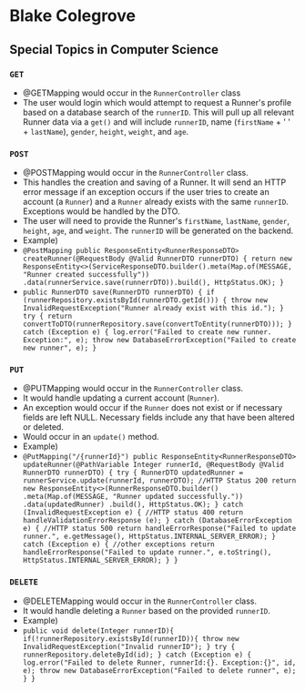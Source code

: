 # Blake Colegrove

## Special Topics in Computer Science

### `GET`
* @GETMapping would occur in the `RunnerController` class
* The user would login which would attempt to request a Runner's profile based on a database search of the `runnerID`. This will pull up all relevant Runner data via a `get()` and will include `runnerID`, name (`firstName` + ' ' + `lastName`), `gender`, `height`, `weight`, and `age`.

### `POST`
* @POSTMapping would occur in the `RunnerController` class. 
* This handles the creation and saving of a Runner. It will send an HTTP error message if an exception occurs if the user tries to create an account (a `Runner`) and a `Runner` already exists with the same `runnerID`. Exceptions would be handled by the DTO.
* The user will need to provide the Runner's `firstName`, `lastName`, `gender`, `height`, `age`, and `weight`. The `runnerID` will be generated on the backend.
* Example)
* `
@PostMapping
  public ResponseEntity<RunnerResponseDTO> createRunner(@RequestBody @Valid RunnerDTO runnerDTO) {
        return new ResponseEntity<>(ServiceResponseDTO.builder().meta(Map.of(MESSAGE, "Runner created successfully"))
                .data(runnerService.save(runnerrDTO)).build(), HttpStatus.OK);
    } `
* `
public RunnerDTO save(RunnerDTO runnerDTO) {
        if (runnerRepository.existsById(runnerDTO.getId())) {
            throw new InvalidRequestException("Runner already exist with this id.");
        }
        try {
            return convertToDTO(runnerRepository.save(convertToEntity(runnerDTO)));
        } catch (Exception e) {
            log.error("Failed to create new runner. Exception:", e);
            throw new DatabaseErrorException("Failed to create new runner", e);
        } `

### `PUT`
* @PUTMapping would occur in the `RunnerController` class.
* It would handle updating a current account (`Runner`).
* An exception would occur if the `Runner` does not exist or if necessary fields are left NULL. Necessary fields include any that have been altered or deleted. 
* Would occur in an `update()` method.
* Example)
* `
@PutMapping("/{runnerId}")
    public ResponseEntity<RunnerResponseDTO> updateRunner(@PathVariable Integer runnerId,
                                                             @RequestBody @Valid RunnerDTO runnerDTO) {
          try {
            RunnerDTO updatedRunner = runnerService.update(runnerId, runnerDTO);
            //HTTP Status 200
            return new ResponseEntity<>(RunnerResponseDTO.builder()
                    .meta(Map.of(MESSAGE, "Runner updated successfully."))
                    .data(updatedRunner)
                    .build(), HttpStatus.OK);
        } catch (InvalidRequestException e) {
            //HTTP status 400
            return handleValidationErrorResponse (e);
        } catch (DatabaseErrorException e) {
            //HTTP status 500
            return handleErrorResponse("Failed to update runner.", e.getMessage(), HttpStatus.INTERNAL_SERVER_ERROR);
        } catch (Exception e) {
            //other exceptions
            return handleErrorResponse("Failed to update runner.", e.toString(), HttpStatus.INTERNAL_SERVER_ERROR);
        }
    } `

### `DELETE`
* @DELETEMapping would occur in the `RunnerController` class.
* It would handle deleting a `Runner` based on the provided `runnerID`.
* Example)
* `
public void delete(Integer runnerID){
        if(!runnerRepository.existsById(runnerID)){
            throw new InvalidRequestException("Invalid runnerID");
        }
        try {
            runnerRepository.deleteById(id);
        } catch (Exception e) {
            log.error("Failed to delete Runner, runnerId:{}. Exception:{}", id, e);
            throw new DatabaseErrorException("Failed to delete runner", e);
        }
    } `
 
